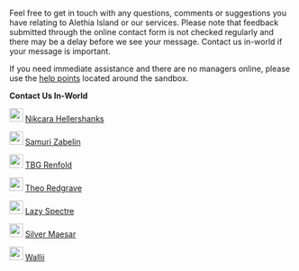 Feel free to get in touch with any questions, comments or suggestions you have relating to Alethia Island or our services. Please note that feedback submitted through the online contact form is not checked regularly and there may be a delay before we see your message. Contact us in-world if your message is important.

If you need immediate assistance and there are no managers online, please use the [help points](./sandbox/help/help-points) located around the sandbox.

__**Contact Us In-World**__

<p><img class="rounded-circle" src="https://my-secondlife-agni.akamaized.net/users/nikcara.hellershanks/thumb_sl_image.png" style="height: 24px; width: 24px; alt="Nikcara Hellershanks"> <a href="https://my.secondlife.com/nikcara.hellershanks" target="blank" title="Opens in a new window">Nikcara Hellershanks <i class="fa-solid fa-up-right-from-square"></i></a></p>

<p><img class="rounded-circle" src="https://my-secondlife-agni.akamaized.net/users/samuri.zabelin/thumb_sl_image.png" style="height: 24px; width: 24px; alt="Samuri Zabelin"> <a href="https://my.secondlife.com/samuri.zabelin" target="blank" title="Opens in a new window">Samuri Zabelin <i class="fa-solid fa-up-right-from-square"></i></a></p>

<p><img class="rounded-circle" src="https://my-secondlife-agni.akamaized.net/users/tbg.renfold/thumb_sl_image.png" style="height: 24px; width: 24px; alt="TBG Renfold"> <a href="https://my.secondlife.com/tbg.renfold" target="blank" title="Opens in a new window">TBG Renfold <i class="fa-solid fa-up-right-from-square"></i></a></p>

<p><img class="rounded-circle" src="https://my-secondlife-agni.akamaized.net/users/theo.redgrave/thumb_sl_image.png" style="height: 24px; width: 24px; alt="Theo Redgrave"> <a href="https://my.secondlife.com/theo.redgrave" target="blank" title="Opens in a new window">Theo Redgrave <i class="fa-solid fa-up-right-from-square"></i></a></p>

<p><img class="rounded-circle" src="https://my-secondlife-agni.akamaized.net/users/lazy.spectre/thumb_sl_image.png" style="height: 24px; width: 24px; alt="Lazy Spectre"> <a href="https://my.secondlife.com/lazy.spectre" target="blank" title="Opens in a new window">Lazy Spectre <i class="fa-solid fa-up-right-from-square"></i></a></p>

<p><img class="rounded-circle" src="https://my-secondlife-agni.akamaized.net/users/silver.maesar/thumb_sl_image.png" style="height: 24px; width: 24px; alt="Silver Maesar"> <a href="https://my.secondlife.com/silver.maesar" target="blank" title="Opens in a new window">Silver Maesar <i class="fa-solid fa-up-right-from-square"></i></a></p>

<p><img class="rounded-circle" src="https://my-secondlife-agni.akamaized.net/users/wallii/thumb_sl_image.png" style="height: 24px; width: 24px; alt="Wallii"> <a href="https://my.secondlife.com/wallii" target="blank" title="Opens in a new window">Wallii <i class="fa-solid fa-up-right-from-square"></i></a></p>
